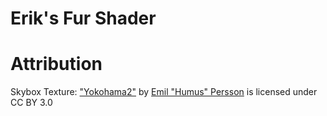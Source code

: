 # Erik's Fur Shader



# Attribution

Skybox Texture:
["Yokohama2"](https://humus.name/index.php?page=Textures&ID=138) 
by [Emil "Humus" Persson](https://humus.name/index.php?page=About) 
is licensed under CC BY 3.0